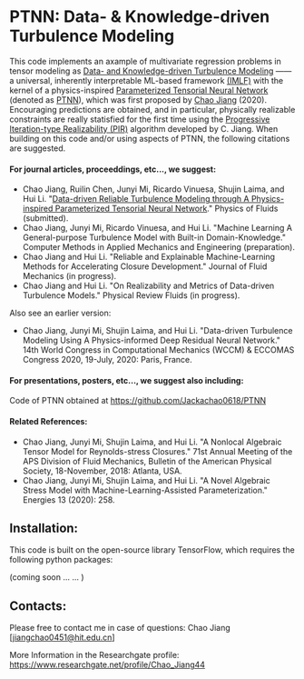 # PTNN: Data- & Knowledge-driven Turbulence Modeling
This code implements an axample of multivariate regression problems in tensor modeling as [Data- and Knowledge-driven Turbulence Modeling](https://github.com/Jackachao0618) —— a universal, inherently interpretable ML-based framework [(IMLF)]() with the kernel of a physics-inspired [Parameterized Tensorial Neural Network](https://github.com/Jackachao0618/PTNN) (denoted as [PTNN]()), which was first proposed by [Chao Jiang](jiangchao0451@hit.edu.cn) (2020). 
Encouraging predictions are obtained, and in particular, physically realizable constraints are really statisfied for the first time using the [Progressive Iteration-type Realizability (PIR)](https://github.com/Jackachao0618/PTNN) algorithm developed by C. Jiang. When building on this code and/or using aspects of PTNN, the following citations are suggested.

#### For journal articles, proceeddings, etc..., we suggest:

* Chao Jiang, Ruilin Chen, Junyi Mi, Ricardo Vinuesa, Shujin Laima, and Hui Li. "[Data-driven Reliable Turbulence Modeling through A Physics-inspired Parameterized Tensorial Neural Network]()." Physics of Fluids (submitted).
* Chao Jiang, Junyi Mi, Ricardo Vinuesa, and Hui Li. "Machine Learning A General-purpose Turbulence Model with Built-in Domain-Knowledge." Computer Methods in Applied Mechanics and Engineering (preparation).
* Chao Jiang and Hui Li. "Reliable and Explainable Machine-Learning Methods for Accelerating Closure Development." Journal of Fluid Mechanics (in progress).
* Chao Jiang and Hui Li. "On Realizability and Metrics of Data-driven Turbulence Models." Physical Review Fluids (in progress).

Also see an earlier version:

* Chao Jiang, Junyi Mi, Shujin Laima, and Hui Li. "Data-driven Turbulence Modeling Using A Physics-informed Deep Residual Neural Network." 14th World Congress in Computational Mechanics (WCCM) & ECCOMAS Congress 2020, 19-July, 2020: Paris, France.


#### For presentations, posters, etc..., we suggest also including:

Code of PTNN obtained at https://github.com/Jackachao0618/PTNN

#### Related References:

* Chao Jiang, Junyi Mi, Shujin Laima, and Hui Li. "A Nonlocal Algebraic Tensor Model for Reynolds-stress Closures." 71st Annual Meeting of the APS Division of Fluid Mechanics, Bulletin of the American Physical Society, 18-November, 2018: Atlanta, USA.
* Chao Jiang, Junyi Mi, Shujin Laima, and Hui Li. "A Novel Algebraic Stress Model with Machine-Learning-Assisted Parameterization." Energies 13 (2020): 258.



## Installation:

This code is built on the open-source library TensorFlow, which requires the following python packages:

(coming soon ... ... )

## Contacts:

Please free to contact me in case of questions:  Chao Jiang [jiangchao0451@hit.edu.cn]

More Information in the Researchgate profile: 
https://www.researchgate.net/profile/Chao_Jiang44


